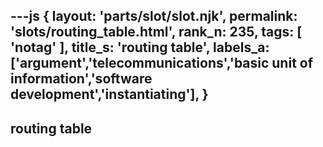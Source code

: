 ---js
{
  layout: 'parts/slot/slot.njk',
  permalink: 'slots/routing_table.html',
  rank_n: 235,
  tags: [ 'notag' ],
  title_s: 'routing table',
  labels_a: ['argument','telecommunications','basic unit of information','software development','instantiating'],
}
---
## routing table


